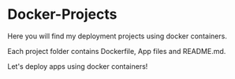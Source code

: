 # Docker-Projects

Here you will find my deployment projects using docker containers.

Each project folder contains Dockerfile, App files and README.md.

Let's deploy apps using docker containers!
